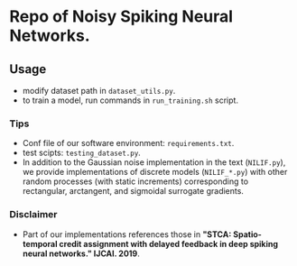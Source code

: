 <!--
 * @Author: ----
 * @Date: 2022-04-09 11:57:47
 * @LastEditors: GhMa
 * @LastEditTime: 2022-09-08 15:31:00
-->
# Repo of Noisy Spiking Neural Networks.
## Usage

* modify dataset path in `dataset_utils.py`.
* to train a model, run commands in `run_training.sh` script. 

### Tips

* Conf file of our software environment: `requirements.txt`.
* test scipts: `testing_dataset.py`.
* In addition to the Gaussian noise implementation in the text (`NILIF.py`), we provide implementations of discrete models (`NILIF_*.py`) with other random processes (with static increments) corresponding to rectangular, arctangent, and sigmoidal surrogate gradients.

### Disclaimer
* Part of our implementations references those in **"STCA: Spatio-temporal credit assignment with delayed feedback in deep spiking neural networks." IJCAI. 2019**.



